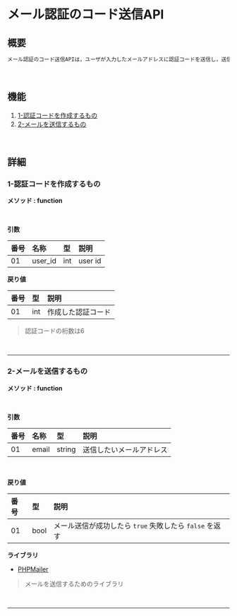# メール認証のコード送信API

## 概要

```txt
メール認証のコード送信APIは，ユーザが入力したメールアドレスに認証コードを送信し，送信の成否を確認するものである。
```

<br>

## 機能

1. [1-認証コードを作成するもの](#1-認証コードを作成するもの)
2. [2-メールを送信するもの](#2-メールを送信するもの)

<br>

## 詳細

### 1-認証コードを作成するもの
**メソッド : function**

<br>

**引数** 

|番号|名称|型|説明|
|:--|:--|:--|:--|
|01|user_id|int|user id|


**戻り値**

|番号|型|説明|
|:--|:--|:--|
|01|int|作成した認証コード|

>認証コードの桁数は6

<br>

---

### 2-メールを送信するもの
**メソッド : function**

<br>

**引数**


|番号|名称|型|説明|
|:--|:--|:--|:--|
|01|email|string|送信したいメールアドレス|

<br>

**戻り値**

|番号|型|説明|
|:--|:--|:--|
|01|bool|メール送信が成功したら `true` 失敗したら `false` を返す|

**ライブラリ**

- [PHPMailer](https://github.com/PHPMailer/PHPMailer)
> メールを送信するためのライブラリ

<br>

---